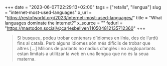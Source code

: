 +++
date = "2023-06-07T22:29:13+02:00"
tags = ["retalls", "llengua"]
slug = "internet-most-used-languages"
x_url = "https://restofworld.org/2023/internet-most-used-languages/"
title = "What languages dominate the internet?"
x_source = ""
fedurl = "https://mastodon.social/@carlesbellver/110504812135712360"
+++

> Si busqueu, podeu trobar centenars d’idiomes en línia, des de l’urdú fins al català. Però alguns idiomes són més difícils de trobar que altres […] Milions de parlants no nadius d’anglès i no angloparlants estan limitats a utilitzar la web en una llengua que no és la seua materna.
